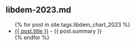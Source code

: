 ## libdem-2023.md

<ul>
  {% for post in site.tags.libdem_chart_2023 %}
    <li><a href="{{ post.url }}">{{ post.title }}</a> - {{ post.summary }}</li>
  {% endfor %}
</ul>